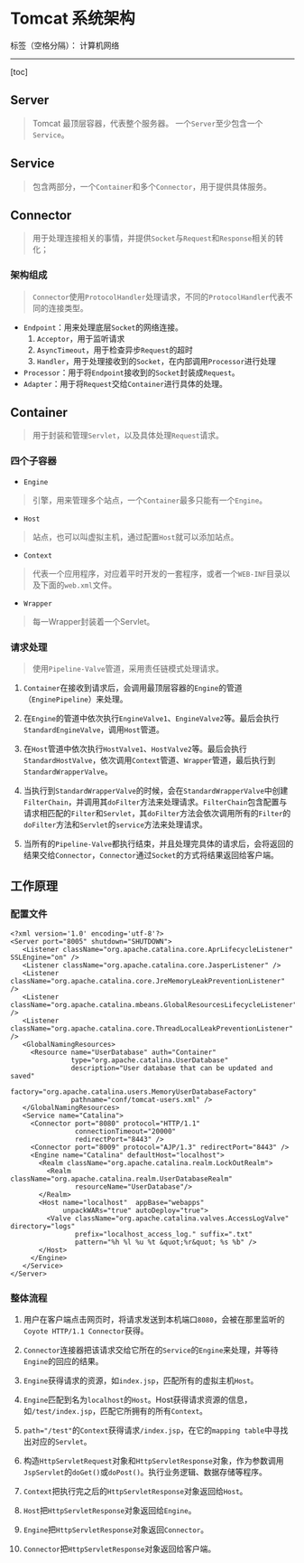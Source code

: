 # Tomcat 系统架构

标签（空格分隔）： 计算机网络

---

[toc]

## Server
> Tomcat 最顶层容器，代表整个服务器。
> 一个`Server`至少包含一个`Service`。

## Service
> 包含两部分，一个`Container`和多个`Connector`，用于提供具体服务。

## Connector
> 用于处理连接相关的事情，并提供`Socket`与`Request`和`Response`相关的转化；

### 架构组成
> `Connector`使用`ProtocolHandler`处理请求，不同的`ProtocolHandler`代表不同的连接类型。

- `Endpoint`：用来处理底层`Socket`的网络连接。
    1. `Acceptor`，用于监听请求
    2. `AsyncTimeout`，用于检查异步`Request`的超时
    3. `Handler`，用于处理接收到的`Socket`，在内部调用`Processor`进行处理
- `Processor`：用于将`Endpoint`接收到的`Socket`封装成`Request`。
- `Adapter`：用于将`Request`交给`Container`进行具体的处理。

## Container
> 用于封装和管理`Servlet`，以及具体处理`Request`请求。

### 四个子容器

- `Engine`
> 引擎，用来管理多个站点，一个`Container`最多只能有一个`Engine`。

- `Host`
> 站点，也可以叫虚拟主机，通过配置`Host`就可以添加站点。

- `Context`
> 代表一个应用程序，对应着平时开发的一套程序，或者一个`WEB-INF`目录以及下面的`web.xml`文件。

- `Wrapper`
> 每一Wrapper封装着一个Servlet。

### 请求处理
> 使用`Pipeline-Valve`管道，采用责任链模式处理请求。

1. `Container`在接收到请求后，会调用最顶层容器的`Engine`的管道（`EnginePipeline`）来处理。

1. 在`Engine`的管道中依次执行`EngineValve1`、`EngineValve2`等。最后会执行`StandardEngineValve`，调用`Host`管道。

1. 在`Host`管道中依次执行`HostValve1`、`HostValve2`等。最后会执行`StandardHostValve`，依次调用`Context`管道、`Wrapper`管道，最后执行到`StandardWrapperValve`。

1. 当执行到`StandardWrapperValve`的时候，会在`StandardWrapperValve`中创建`FilterChain`，并调用其`doFilter`方法来处理请求。`FilterChain`包含配置与请求相匹配的`Filter`和`Servlet`，其`doFilter`方法会依次调用所有的`Filter`的`doFilter`方法和`Servlet`的`service`方法来处理请求。

1. 当所有的`Pipeline-Valve`都执行结束，并且处理完具体的请求后，会将返回的结果交给`Connector`，`Connector`通过`Socket`的方式将结果返回给客户端。

## 工作原理

### 配置文件

```
<?xml version='1.0' encoding='utf-8'?>
<Server port="8005" shutdown="SHUTDOWN">
   <Listener className="org.apache.catalina.core.AprLifecycleListener" SSLEngine="on" />
   <Listener className="org.apache.catalina.core.JasperListener" />
   <Listener className="org.apache.catalina.core.JreMemoryLeakPreventionListener" />
   <Listener className="org.apache.catalina.mbeans.GlobalResourcesLifecycleListener" />
   <Listener className="org.apache.catalina.core.ThreadLocalLeakPreventionListener" />
   <GlobalNamingResources>
     <Resource name="UserDatabase" auth="Container"
               type="org.apache.catalina.UserDatabase"
               description="User database that can be updated and saved"
               factory="org.apache.catalina.users.MemoryUserDatabaseFactory"
               pathname="conf/tomcat-users.xml" />
   </GlobalNamingResources>
   <Service name="Catalina">
     <Connector port="8080" protocol="HTTP/1.1"
                connectionTimeout="20000"
                redirectPort="8443" />
     <Connector port="8009" protocol="AJP/1.3" redirectPort="8443" />
     <Engine name="Catalina" defaultHost="localhost">
       <Realm className="org.apache.catalina.realm.LockOutRealm">
         <Realm className="org.apache.catalina.realm.UserDatabaseRealm"
                resourceName="UserDatabase"/>
       </Realm>
       <Host name="localhost"  appBase="webapps"
             unpackWARs="true" autoDeploy="true">
         <Valve className="org.apache.catalina.valves.AccessLogValve" directory="logs"
                prefix="localhost_access_log." suffix=".txt"
                pattern="%h %l %u %t &quot;%r&quot; %s %b" />
       </Host>
     </Engine>
   </Service>
</Server>
```

### 整体流程

1. 用户在客户端点击网页时，将请求发送到本机端口`8080`，会被在那里监听的`Coyote HTTP/1.1 Connector`获得。

1. `Connector`连接器把该请求交给它所在的`Service`的`Engine`来处理，并等待`Engine`的回应的结果。

1. `Engine`获得请求的资源，如`index.jsp`，匹配所有的虚拟主机`Host`。

1. `Engine`匹配到名为`localhost`的`Host`。Host获得请求资源的信息，如`/test/index.jsp`，匹配它所拥有的所有`Context`。

1. `path="/test"`的`Context`获得请求`/index.jsp`，在它的`mapping table`中寻找出对应的`Servlet`。

1. 构造`HttpServletRequest`对象和`HttpServletResponse`对象，作为参数调用`JspServlet`的`doGet()`或`doPost()`。执行业务逻辑、数据存储等程序。

1. `Context`把执行完之后的`HttpServletResponse`对象返回给`Host`。

1. `Host`把`HttpServletResponse`对象返回给`Engine`。

1. `Engine`把`HttpServletResponse`对象返回`Connector`。

1. `Connector`把`HttpServletResponse`对象返回给客户端。
